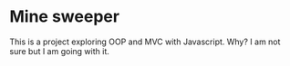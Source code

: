 # Mine sweeper

This is a project exploring OOP and MVC with Javascript. Why? I am not sure but I am going with it.
